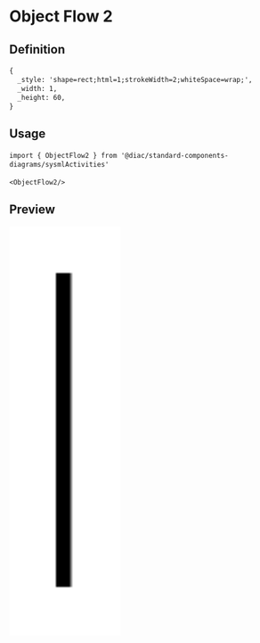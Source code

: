 # Object Flow 2

## Definition

```
{
  _style: 'shape=rect;html=1;strokeWidth=2;whiteSpace=wrap;',
  _width: 1,
  _height: 60,
}
```

## Usage

```
import { ObjectFlow2 } from '@diac/standard-components-diagrams/sysmlActivities'

<ObjectFlow2/>
```

## Preview

<img src="./object-flow-2.png" width="200"/>
